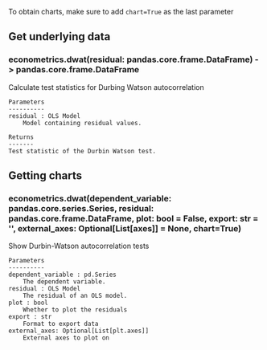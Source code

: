 To obtain charts, make sure to add `chart=True` as the last parameter

## Get underlying data 
### econometrics.dwat(residual: pandas.core.frame.DataFrame) -> pandas.core.frame.DataFrame

Calculate test statistics for Durbing Watson autocorrelation

    Parameters
    ----------
    residual : OLS Model
        Model containing residual values.

    Returns
    -------
    Test statistic of the Durbin Watson test.

## Getting charts 
### econometrics.dwat(dependent_variable: pandas.core.series.Series, residual: pandas.core.frame.DataFrame, plot: bool = False, export: str = '', external_axes: Optional[List[axes]] = None, chart=True)

Show Durbin-Watson autocorrelation tests

    Parameters
    ----------
    dependent_variable : pd.Series
        The dependent variable.
    residual : OLS Model
        The residual of an OLS model.
    plot : bool
        Whether to plot the residuals
    export : str
        Format to export data
    external_axes: Optional[List[plt.axes]]
        External axes to plot on
